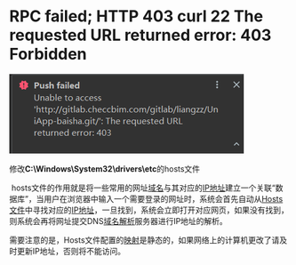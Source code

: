 # RPC failed; HTTP 403 curl 22 The requested URL returned error: 403 Forbidden

![image-20200330201524115](..\image\image-20200330201524115.png)

修改**C:\Windows\System32\drivers\etc**的hosts文件

​		hosts文件的作用就是将一些常用的网址[域名](https://baike.baidu.com/item/域名/86062)与其对应的[IP地址](https://baike.baidu.com/item/IP地址)建立一个关联“数据库”，当用户在浏览器中输入一个需要登录的网址时，系统会首先自动从[Hosts文件](https://baike.baidu.com/item/Hosts文件)中寻找对应的[IP地址](https://baike.baidu.com/item/IP地址)，一旦找到，系统会立即打开对应网页，如果没有找到，则系统会再将网址提交DNS[域名解析](https://baike.baidu.com/item/域名解析)服务器进行IP地址的解析。

需要注意的是，Hosts文件配置的[映射](https://baike.baidu.com/item/映射/20402620)是静态的，如果网络上的计算机更改了请及时更新IP地址，否则将不能访问。